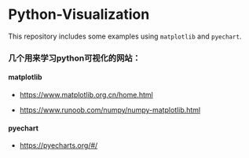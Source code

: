 # Python-Visualization
This repository includes some examples using `matplotlib` and `pyechart`.

### 几个用来学习python可视化的网站：

#### matplotlib

- https://www.matplotlib.org.cn/home.html

- https://www.runoob.com/numpy/numpy-matplotlib.html

#### pyechart

- https://pyecharts.org/#/
